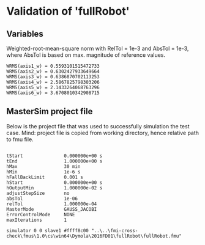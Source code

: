 # Validation of 'fullRobot'

## Variables
Weighted-root-mean-square norm with RelTol = 1e-3 and AbsTol = 1e-3, where
AbsTol is based on max. magnitude of reference values.

```
WRMS(axis1_w) = 0.5593101515472733
WRMS(axis2_w) = 0.6302427933649664
WRMS(axis3_w) = 0.6386870702113253
WRMS(axis4_w) = 2.5867825798303206
WRMS(axis5_w) = 2.1433264068763296
WRMS(axis6_w) = 3.6708010342908715
```

## MasterSim project file

Below is the project file that was used to successfully simulation the test case.
Mind: project file is copied from working directory, hence relative path to fmu file.

```

tStart               0.000000e+00 s
tEnd                 1.000000e+00 s
hMax                 30 min
hMin                 1e-6 s
hFallBackLimit       0.001 s
hStart               0.000000e+00 s
hOutputMin           1.000000e-02 s
adjustStepSize       no
absTol               1e-06
relTol               1.000000e-04
MasterMode           GAUSS_JACOBI
ErrorControlMode     NONE
maxIterations        1

simulator 0 0 slave1 #ffff8c00 "..\..\fmi-cross-check\fmus\1.0\cs\win64\Dymola\2016FD01\fullRobot\fullRobot.fmu"


```

